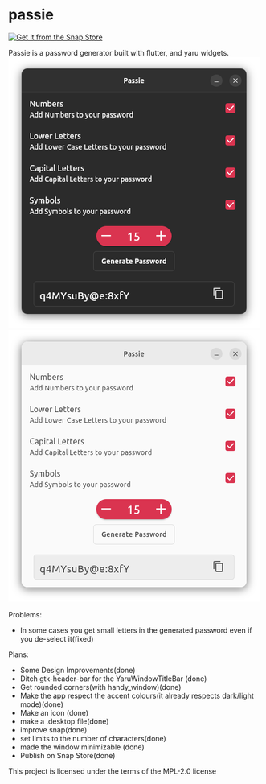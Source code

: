 # passie

<a href="https://snapcraft.io/passie">
  <img alt="Get it from the Snap Store" src="https://snapcraft.io/static/images/badges/en/snap-store-black.svg" />
</a>

Passie is a password generator built with flutter, and yaru widgets.
![](screenshots/screenshotofpassie1.png)
![](screenshots/screenshotofpassie4.png)



Problems:
- In some cases you get small letters in the generated password even if you de-select it(fixed)

Plans:
- Some Design Improvements(done)
- Ditch gtk-header-bar for the YaruWindowTitleBar (done)
- Get rounded corners(with handy_window)(done)
- Make the app respect the accent colours(it already respects dark/light mode)(done)
- Make an icon (done)
- make a .desktop file(done)
- improve snap(done)
- set limits to the number of characters(done)
- made the window minimizable (done)
- Publish on Snap Store(done)



This project is licensed under the terms of the MPL-2.0 license